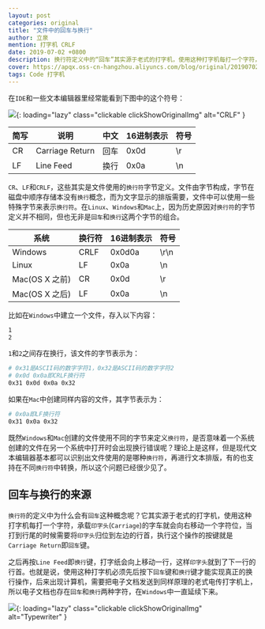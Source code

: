```yaml
---
layout: post
categories: original
title: "文件中的回车与换行"
author: 立泉
mention: 打字机 CRLF
date: 2019-07-02 +0800
description: 换行符定义中的“回车”其实源于老式的打字机，使用这种打字机每打一个字符，承载印字头(Carriage)的字车就会向右移动一个字符位，当打到行尾的时候需要将印字头归位到左边的行首，执行这个操作的按键就是Carriage Return回车键。
cover: https://apqx.oss-cn-hangzhou.aliyuncs.com/blog/original/20190702/typer.jpg
tags: Code 打字机
---
```


在`IDE`和一些文本编辑器里经常能看到下图中的这个符号：

![](https://apqx.oss-cn-hangzhou.aliyuncs.com/blog/original/20190702/crlf.jpg){: loading="lazy" class="clickable clickShowOriginalImg" alt="CRLF" }

<!-- 
| 简写 | 说明            | 中文 | 16进制表示 | 符号 |
|------|-----------------|----|------------|------|
| CR   | Carriage Return | 回车 | 0x0d       | \r   |
| LF   | Line Feed       | 换行 | 0x0a       | \n   |
 -->

<div class="mdc-data-table">
  <div class="mdc-data-table__table-container">
    <table class="mdc-data-table__table" aria-label="Dessert calories">
      <thead>
        <tr class="mdc-data-table__header-row">
          <th class="mdc-data-table__header-cell" role="columnheader" scope="col">简写</th>
          <th class="mdc-data-table__header-cell" role="columnheader" scope="col">说明 </th>
          <th class="mdc-data-table__header-cell" role="columnheader" scope="col">中文</th>
          <th class="mdc-data-table__header-cell" role="columnheader" scope="col">16进制表示</th>
          <th class="mdc-data-table__header-cell" role="columnheader" scope="col">符号</th>
        </tr>
      </thead>
      <tbody class="mdc-data-table__content">
        <tr class="mdc-data-table__row">
          <td class="mdc-data-table__cell">CR</td>
          <td class="mdc-data-table__cell">Carriage Return</td>
          <td class="mdc-data-table__cell">回车</td>
          <td class="mdc-data-table__cell">0x0d</td>
          <td class="mdc-data-table__cell">\r</td>
        </tr>
        <tr class="mdc-data-table__row">
          <td class="mdc-data-table__cell">LF</td>
          <td class="mdc-data-table__cell">Line Feed</td>
          <td class="mdc-data-table__cell">换行</td>
          <td class="mdc-data-table__cell">0x0a</td>
          <td class="mdc-data-table__cell">\n</td>
        </tr>
      </tbody>
    </table>
  </div>
</div>

`CR`、`LF`和`CRLF`，这些其实是文件使用的`换行符`字节定义。文件由字节构成，字节在磁盘中顺序存储本没有`换行`概念，而为文字显示的排版需要，文件中可以使用一些特殊字节来表示`换行符`。在`Linux`、`Windows`和`Mac`上，因为历史原因对`换行符`的字节定义并不相同，但也无非是`回车`和`换行`这两个字节的组合。

<!-- 
| 系统           | 换行符 | 16进制表示 | 符号 |
|----------------|--------|------------|------|
| Windows        | CRLF   | 0x0d0a     | \r\n |
| Linux          | LF     | 0x0a       | \n   |
| Mac(OS X 之前) | CR     | 0x0d       | \r   |
| Mac(OS X 之后) | LF     | 0x0a       | \n   |
 -->

<div class="mdc-data-table">
  <div class="mdc-data-table__table-container">
    <table class="mdc-data-table__table" aria-label="Dessert calories">
      <thead>
        <tr class="mdc-data-table__header-row">
          <th class="mdc-data-table__header-cell" role="columnheader" scope="col">系统</th>
          <th class="mdc-data-table__header-cell" role="columnheader" scope="col">换行符</th>
          <th class="mdc-data-table__header-cell" role="columnheader" scope="col">16进制表示</th>
          <th class="mdc-data-table__header-cell" role="columnheader" scope="col">符号</th>
        </tr>
      </thead>
      <tbody class="mdc-data-table__content">
        <tr class="mdc-data-table__row">
          <td class="mdc-data-table__cell">Windows</td>
          <td class="mdc-data-table__cell">CRLF</td>
          <td class="mdc-data-table__cell">0x0d0a</td>
          <td class="mdc-data-table__cell">\r\n</td>
        </tr>
        <tr class="mdc-data-table__row">
          <td class="mdc-data-table__cell">Linux</td>
          <td class="mdc-data-table__cell">LF</td>
          <td class="mdc-data-table__cell">0x0a</td>
          <td class="mdc-data-table__cell">\n</td>
        </tr>
        <tr class="mdc-data-table__row">
          <td class="mdc-data-table__cell">Mac(OS X 之前)</td>
          <td class="mdc-data-table__cell">CR</td>
          <td class="mdc-data-table__cell">0x0d</td>
          <td class="mdc-data-table__cell">\r</td>
        </tr>
        <tr class="mdc-data-table__row">
          <td class="mdc-data-table__cell">Mac(OS X 之后)</td>
          <td class="mdc-data-table__cell">LF</td>
          <td class="mdc-data-table__cell">0x0a</td>
          <td class="mdc-data-table__cell">\n</td>
        </tr>
      </tbody>
    </table>
  </div>
</div>

比如在`Windows`中建立一个文件，存入以下内容：

```sh
1
2
```

`1`和`2`之间存在换行，该文件的字节表示为：

```sh
# 0x31是ASCII码的数字字符1，0x32是ASCII码的数字字符2
# 0x0d 0x0a即CRLF换行符
0x31 0x0d 0x0a 0x32
```

如果在`Mac`中创建同样内容的文件，其字节表示为：

```sh
# 0x0a即LF换行符
0x31 0x0a 0x32
```

既然`Windows`和`Mac`创建的文件使用不同的字节来定义`换行符`，是否意味着一个系统创建的文件在另一个系统中打开时会出现换行错误呢？理论上是这样，但是现代文本编辑器基本都可以识别出文件使用的是哪种`换行符`，再进行文本排版，有的也支持在不同`换行符`中转换，所以这个问题已经很少见了。

## 回车与换行的来源

`换行符`的定义中为什么会有`回车`这种概念呢？它其实源于老式的打字机，使用这种打字机每打一个字符，承载`印字头`(`Carriage`)的字车就会向右移动一个字符位，当打到行尾的时候需要将`印字头`归位到左边的行首，执行这个操作的按键就是`Carriage Return`即`回车`键。

之后再按`Line Feed`即`换行`键，打字纸会向上移动一行，这样`印字头`就到了下一行的行首。也就是说，使用这种打字机必须先后按下`回车`键和`换行`键才能实现真正的换行操作，后来出现计算机，需要把电子文档发送到同样原理的老式电传打字机上，所以电子文档也存在`回车`和`换行`两种字符，在`Windows`中一直延续下来。

![](https://apqx.oss-cn-hangzhou.aliyuncs.com/blog/original/20190702/typer.jpg){: loading="lazy" class="clickable clickShowOriginalImg" alt="Typewriter" }